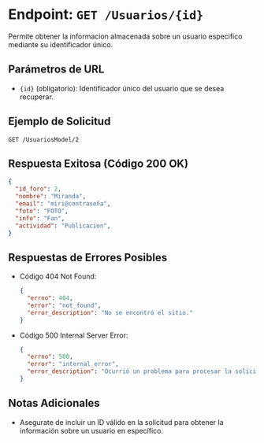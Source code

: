 # Endpoint: `GET /Usuarios/{id}`

Permite obtener la informacion almacenada sobre un usuario especifico mediante su identificador único.

## Parámetros de URL
- `{id}` (obligatorio): Identificador único del usuario que se desea recuperar.

## Ejemplo de Solicitud
```http
GET /UsuariosModel/2
```

## Respuesta Exitosa (Código 200 OK)
```json
{
  "id_foro": 2,
  "nombre": "Miranda",
  "email": "miri@contraseña",
  "foto": "FOTO",
  "info": "Fan",
  "actividad": "Publicacion",
}
```

## Respuestas de Errores Posibles
- Código 404 Not Found:

  ```json
  {
    "errno": 404,
    "error": "not_found",
    "error_description": "No se encontró el sitio."
  }
  ```

- Código 500 Internal Server Error:
  ```json
  {
    "errno": 500,
    "error": "internal_error",
    "error_description": "Ocurrió un problema para procesar la solicitud"
  }
  ``` 

## Notas Adicionales

- Asegurate de incluir un ID válido en la solicitud para obtener la información
  sobre un usuario en específico.